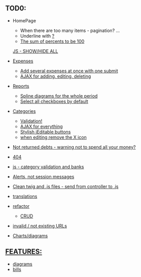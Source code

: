 TOD0:
-----

* HomePage 
    * When there are too many items - pagination? ...
    * Underline with <u> ?
    * The sum of percents to be 100

    JS - SHOW/HIDE ALL

* Expenses
    * Add several expenses at once with one submit
    * AJAX for adding, editing, deleting

* Reports
    * Spline diagrams for the whole period
    * Select all checkboxes by default

* Categories
    * Validation! 
    * AJAX for everything
    * Stylish jEditable buttons
    * when editing remove the X icon

* Not returned debts - warning not to spend all your money?
* 404 
* js - category validation and banks  
* Alerts, not session messages
* Clean twig and .js files - send from controller to .js

* translations
* refactor
  * CRUD 
* invalid / not existing URLs
* Charts/diagrams

FEATURES:
---------

* diagrams
* bills
